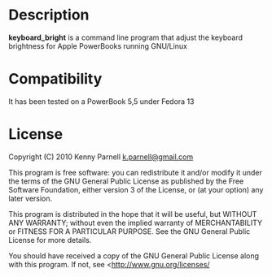 Description
===========
**keyboard_bright** is a command line program that adjust the keyboard brightness for Apple PowerBooks running GNU/Linux

Compatibility
=============
It has been tested on a PowerBook 5,5 under Fedora 13

License
=======
Copyright (C) 2010 Kenny Parnell <k.parnell@gmail.com>

This program is free software: you can redistribute it and/or modify
it under the terms of the GNU General Public License as published by
the Free Software Foundation, either version 3 of the License, or
(at your option) any later version.

This program is distributed in the hope that it will be useful,
but WITHOUT ANY WARRANTY; without even the implied warranty of
MERCHANTABILITY or FITNESS FOR A PARTICULAR PURPOSE.  See the
GNU General Public License for more details.

You should have received a copy of the GNU General Public License
along with this program.  If not, see <http://www.gnu.org/licenses/
